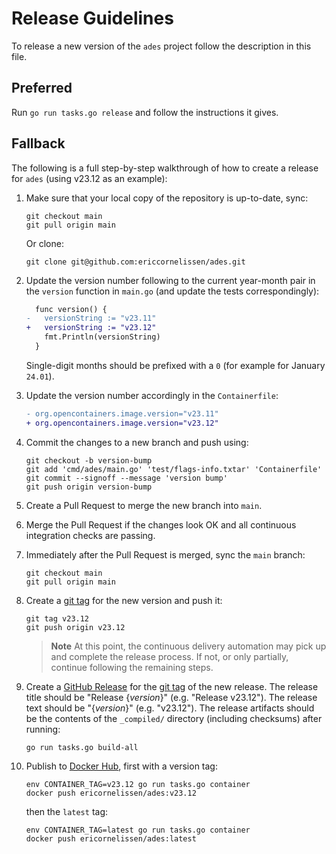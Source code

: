 <!-- SPDX-License-Identifier: CC0-1.0 -->

# Release Guidelines

To release a new version of the `ades` project follow the description in this file.

## Preferred

Run `go run tasks.go release` and follow the instructions it gives.

## Fallback

The following is a full step-by-step walkthrough of how to create a release for `ades` (using v23.12
as an example):

1. Make sure that your local copy of the repository is up-to-date, sync:

   ```shell
   git checkout main
   git pull origin main
   ```

   Or clone:

   ```shell
   git clone git@github.com:ericcornelissen/ades.git
   ```

1. Update the version number following to the current year-month pair in the `version` function in
   `main.go` (and update the tests correspondingly):

   ```diff
     func version() {
   -   versionString := "v23.11"
   +   versionString := "v23.12"
       fmt.Println(versionString)
     }
   ```

   Single-digit months should be prefixed with a `0` (for example for January `24.01`).

1. Update the version number accordingly in the `Containerfile`:

   ```diff
   - org.opencontainers.image.version="v23.11"
   + org.opencontainers.image.version="v23.12"
   ```

1. Commit the changes to a new branch and push using:

   ```shell
   git checkout -b version-bump
   git add 'cmd/ades/main.go' 'test/flags-info.txtar' 'Containerfile'
   git commit --signoff --message 'version bump'
   git push origin version-bump
   ```

1. Create a Pull Request to merge the new branch into `main`.

1. Merge the Pull Request if the changes look OK and all continuous integration checks are passing.

1. Immediately after the Pull Request is merged, sync the `main` branch:

   ```shell
   git checkout main
   git pull origin main
   ```

1. Create a [git tag] for the new version and push it:

   ```shell
   git tag v23.12
   git push origin v23.12
   ```

   > **Note** At this point, the continuous delivery automation may pick up and complete the release
   > process. If not, or only partially, continue following the remaining steps.

1. Create a [GitHub Release] for the [git tag] of the new release. The release title should be
   "Release {_version_}" (e.g. "Release v23.12"). The release text should be "{_version_}" (e.g.
   "v23.12"). The release artifacts should be the contents of the `_compiled/` directory (including
   checksums) after running:

   ```shell
   go run tasks.go build-all
   ```

1. Publish to [Docker Hub], first with a version tag:

   ```shell
   env CONTAINER_TAG=v23.12 go run tasks.go container
   docker push ericornelissen/ades:v23.12
   ```

   then the `latest` tag:

   ```shell
   env CONTAINER_TAG=latest go run tasks.go container
   docker push ericornelissen/ades:latest
   ```

[docker hub]: https://hub.docker.com/
[git tag]: https://git-scm.com/book/en/v2/Git-Basics-Tagging
[github release]: https://docs.github.com/en/repositories/releasing-projects-on-github/managing-releases-in-a-repository
